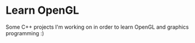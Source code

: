 # Learn OpenGL

Some C++ projects I'm working on in order to learn OpenGL and graphics programming :)
